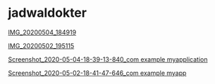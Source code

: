 # jadwaldokter
[IMG_20200504_184919](https://user-images.githubusercontent.com/63543822/80962944-3531f280-8e38-11ea-90dd-6ac806b15281.jpg)

[IMG_20200502_195115](https://user-images.githubusercontent.com/63543822/80864863-bf028400-8caf-11ea-8ba2-485601733da2.jpg)

[Screenshot_2020-05-04-18-39-13-840_com example myapplication](https://user-images.githubusercontent.com/63543822/80963051-6c080880-8e38-11ea-8289-4df3853c6488.png)

[Screenshot_2020-05-02-18-41-47-646_com example myapp](https://user-images.githubusercontent.com/63543822/80864864-c590fb80-8caf-11ea-87f1-a551d52139a8.png)
